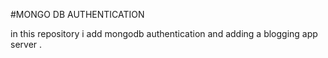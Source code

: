 #MONGO DB AUTHENTICATION 

in this repository i add mongodb authentication and adding a blogging app server .
